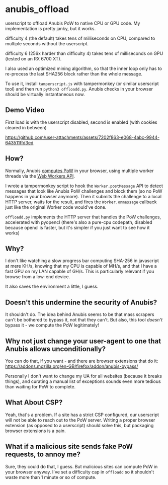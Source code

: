 # anubis_offload
userscript to offload Anubis PoW to native CPU or GPU code. My implementation is pretty janky, but it works.

difficulty 4 (the default) takes tens of milliseconds on CPU, compared to multiple seconds without the userscript.

difficulty 6 (256x harder than difficulty 4) takes tens of milliseconds on GPU (tested on an RX 6700 XT).

I also used an optimized mining algorithm, so that the inner loop only has to re-process the last SHA256 block rather than the whole message.

To use it, install `tamperscript.js` with tampermonkey (or similar userscript tool) and then run `python3 offloadd.py`. Anubis checks in your browser should be virtually instantaneous now.

## Demo Video

First load is with the userscript disabled, second is enabled (with cookies cleared in between)

https://github.com/user-attachments/assets/7202f863-e068-4abc-9944-643511ffd3ed

## How?

Normally, Anubis [computes PoW](https://github.com/TecharoHQ/anubis/blob/main/docs/docs/design/why-proof-of-work.mdx#how-anubis-proof-of-work-scheme-works) in your browser, using multiple worker threads via the [Web Workers API](https://developer.mozilla.org/en-US/docs/Web/API/Web_Workers_API/Using_web_workers).

I wrote a tampermonkey script to hook the `Worker.postMessage` API to detect messages that look like Anubis PoW challenges and block them (so no PoW happens in your browser anymore). Then it submits the challenge to a local HTTP server, waits for the result, and fires the `Worker.onmessage` callback just like the original Worker code would've done.

`offloadd.py` implements the HTTP server that handles the PoW challenges, accelerated with pyopencl (there's also a pure-cpu codepath, disabled because opencl is faster, but it's simpler if you just want to see how it works)

## Why?

I don't like watching a slow progress bar computing SHA-256 in javascript at mere KH/s, knowing that my CPU is capable of MH/s, and that I have a fast GPU on my LAN capable of GH/s. This is particularly relevant if you browse from a low-end device.

It also saves the environment a little, I guess.

## Doesn't this undermine the security of Anubis?

It shouldn't do. The idea behind Anubis seems to be that mass scrapers can't be bothered to bypass it, not that they can't. But also, this tool *doesn't* bypass it - we compute the PoW legitimately!

## Why not just change your user-agent to one that Anubis allows unconditionally?

You can do that, if you want - and there are browser extensions that do it: https://addons.mozilla.org/en-GB/firefox/addon/anubis-bypass/

Personally I don't want to change my UA for all websites (because it breaks things), and curating a manual list of exceptions sounds even more tedious than waiting for PoW to complete.

## What About CSP?

Yeah, that's a problem. If a site has a strict CSP configured, our userscript will not be able to reach out to the PoW server. Writing a proper browser extension (as opposed to a userscript) should solve this, but packaging browser extensions is a pain.

## What if a malicious site sends fake PoW requests, to annoy me?

Sure, they could do that, I guess. But malicious sites can compute PoW in your browser anyway. I've set a difficulty cap in `offloadd` so it shouldn't waste more than 1 minute or so of compute.
